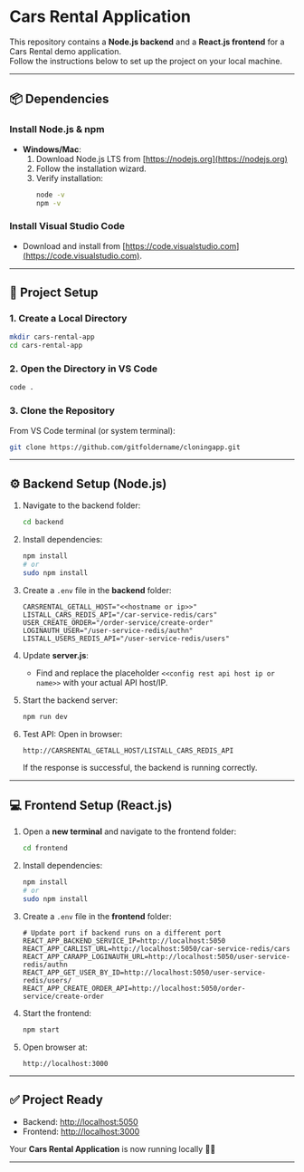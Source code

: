 # Cars Rental Application

This repository contains a **Node.js backend** and a **React.js frontend** for a Cars Rental demo application.  
Follow the instructions below to set up the project on your local machine.

---

## 📦 Dependencies

### Install Node.js & npm
- **Windows/Mac**:  
  1. Download Node.js LTS from [https://nodejs.org](https://nodejs.org)  
  2. Follow the installation wizard.  
  3. Verify installation:
     ```bash
     node -v
     npm -v
     ```

### Install Visual Studio Code
- Download and install from [https://code.visualstudio.com](https://code.visualstudio.com).

---

## 🚀 Project Setup

### 1. Create a Local Directory
```bash
mkdir cars-rental-app
cd cars-rental-app
```

### 2. Open the Directory in VS Code
```bash
code .
```

### 3. Clone the Repository
From VS Code terminal (or system terminal):
```bash
git clone https://github.com/gitfoldername/cloningapp.git
```

---

## ⚙️ Backend Setup (Node.js)

1. Navigate to the backend folder:
   ```bash
   cd backend
   ```

2. Install dependencies:
   ```bash
   npm install
   # or
   sudo npm install
   ```

3. Create a `.env` file in the **backend** folder:
   ```env
   CARSRENTAL_GETALL_HOST="<<hostname or ip>>"
   LISTALL_CARS_REDIS_API="/car-service-redis/cars"
   USER_CREATE_ORDER="/order-service/create-order"
   LOGINAUTH_USER="/user-service-redis/authn"
   LISTALL_USERS_REDIS_API="/user-service-redis/users"
   ```

4. Update **server.js**:
   - Find and replace the placeholder `<<config rest api host ip or name>>` with your actual API host/IP.

5. Start the backend server:
   ```bash
   npm run dev
   ```

6. Test API:
   Open in browser:
   ```
   http://CARSRENTAL_GETALL_HOST/LISTALL_CARS_REDIS_API
   ```
   If the response is successful, the backend is running correctly.

---

## 💻 Frontend Setup (React.js)

1. Open a **new terminal** and navigate to the frontend folder:
   ```bash
   cd frontend
   ```

2. Install dependencies:
   ```bash
   npm install
   # or
   sudo npm install
   ```

3. Create a `.env` file in the **frontend** folder:
   ```env
   # Update port if backend runs on a different port
   REACT_APP_BACKEND_SERVICE_IP=http://localhost:5050
   REACT_APP_CARLIST_URL=http://localhost:5050/car-service-redis/cars
   REACT_APP_CARAPP_LOGINAUTH_URL=http://localhost:5050/user-service-redis/authn
   REACT_APP_GET_USER_BY_ID=http://localhost:5050/user-service-redis/users/
   REACT_APP_CREATE_ORDER_API=http://localhost:5050/order-service/create-order
   ```

4. Start the frontend:
   ```bash
   npm start
   ```

5. Open browser at:
   ```
   http://localhost:3000
   ```

---

## ✅ Project Ready

- Backend: [http://localhost:5050](http://localhost:5050)  
- Frontend: [http://localhost:3000](http://localhost:3000)  

Your **Cars Rental Application** is now running locally 🚗💨

---
